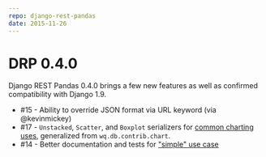 ```yaml
---
repo: django-rest-pandas
date: 2015-11-26
---
```


# DRP 0.4.0

Django REST Pandas 0.4.0 brings a few new features as well as confirmed compatibility with Django 1.9.
- #15 - Ability to override JSON format via URL keyword (via @kevinmickey)
- #17 - `Unstacked`, `Scatter`, and `Boxplot` serializers for [common charting uses](../serializers/index.md), generalized from `wq.db.contrib.chart`.
- #14 - Better documentation and tests for ["simple" use case](../overview/setup-no-model.md)
